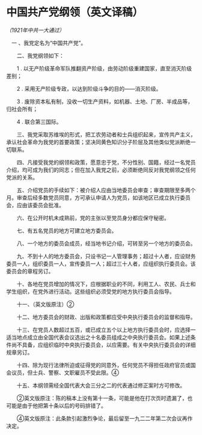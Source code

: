 # 中国共产党纲领（英文译稿）

*（1921年中共一大通过）*

　一 、我党定名为“中国共产党”。

　　二、我党纲领如下：

　　1 . 以无产阶级革命军队推翻资产阶级，由劳动阶级重建国家，直至消灭阶级差别；

　　2 . 采用无产阶级专政，以达到阶级斗争的目的——消灭阶级。

　　3 . 废除资本私有制，没收一切生产资料，如机器、土地、厂房、半成品等，归社会所有；

　　4 . 联合第三国际。

　　三、我党采取苏维埃的形式，把工农劳动者和士兵组织起来，宣传共产主义，承认社会革命为我党的首要政策；坚决同黄色知识分子阶层及其他类似党派断绝一切联系。

　　四、凡接受我党的纲领和政策，愿意忠于党，不分性别、国籍，经过一名党员介绍，均可成为我们的同志；但在加入我党之前，必须断绝同反对我党纲领之任何党派的关系。

　　五、介绍党员的手续如下：被介绍人应由当地委员会审查；审查期限至多两个月。审查后经多数党员同意，方可承认申请人为党员，如该地区已成立执行委员会，应由该委员会批准。

　　六、在公开时机未成熟前，党的主张以至党员身分都应保守秘密。

　　七、有五名党员的地方可建立地方委员会。

　　八、一个地方的委员会成员，经当地书记介绍，可转至另一个地方的委员会。

　　九、不到十人的地方委员会，只设书记一人管理事务；超过十人者，应设财务委员一人，组织委员一人，宣传委员一人；超过三十人者，应组织执行委员会。该委员会的章程另订。

　　十、各地在党员增加的情况下，应根据职业的不同，利用工人、农民、兵士和学生组织，在党外进行活动。这些组织必须受党的地方执行委员会指导。

　　十一、（英文版原注）②

　　十二、地方委员会的财政、出版和政策都应受中央执行委员会的监督和指导。

　　十三、在党员人数超过五百，或已成立五个以上地方执行委员会时，应选择一适当地点成立由全国代表会议选出之十名委员组成之中央执行委员会。如果上述条件尚不具备，应组织临时中央执行委员会，以应需要。有关中央执行委员会的详细规章另订。

　　十四、除为现行法律所迫或征得党的同意外，任何党员不得担任政府官员或国会议员，但士兵、警察、文职雇员不受此限。④

　　十五、本纲领需经全国代表大会三分之二的代表通过修正案时方可修改。

　　②英文版原注：陈的稿本上没有第十一条，可能是他在打次页时遗漏了，也可能是由于他把第十条以后的号码排错了。

　　④英文版原注：此条款引起激烈争论，最后留至一九二二年第二次会议再作决定。